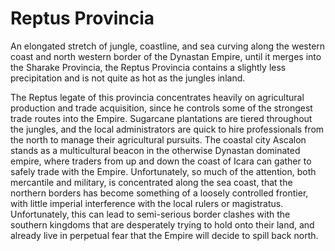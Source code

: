 # Reptus Provincia

An elongated stretch of jungle, coastline, and sea curving along the western coast and north western border of the Dynastan Empire, until it merges into the Sharake Provincia, the Reptus Provincia contains a slightly less precipitation and is not quite as hot as the jungles inland.

The Reptus legate of this provincia concentrates heavily on agricultural production and trade acquisition, since he controls some of the strongest trade routes into the Empire. Sugarcane plantations are tiered throughout the jungles, and the local administrators are quick to hire professionals from the north to manage their agricultural pursuits. The coastal city Ascalon stands as a multicultural beacon in the otherwise Dynastan dominated empire, where traders from up and down the coast of Icara can gather to safely trade with the Empire. Unfortunately, so much of the attention, both mercantile and military, is concentrated along the sea coast, that the northern borders has become something of a loosely controlled frontier, with little imperial interference with the local rulers or magistratus. Unfortunately, this can lead to semi-serious border clashes with the southern kingdoms that are desperately trying to hold onto their land, and already live in perpetual fear that the Empire will decide to spill back north.